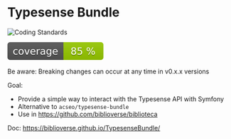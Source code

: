 # Typesense Bundle
![Coding Standards](https://github.com/biblioverse/TypesenseBundle/actions/workflows/coding-standards.yaml/badge.svg)

![alt coverage-badge](https://raw.githubusercontent.com/biblioverse/TypesenseBundle/refs/heads/gh-pages/badge/coverage.svg)

Be aware: Breaking changes can occur at any time in v0.x.x versions

Goal:
- Provide a simple way to interact with the Typesense API with Symfony
- Alternative to `acseo/typesense-bundle`
- Use in <https://github.com/biblioverse/biblioteca>


Doc: <https://biblioverse.github.io/TypesenseBundle/>